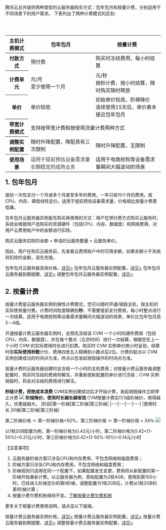 腾讯云总共提供两种类型的云服务器购买方式：包年包月和按量计费，分别适用于不同场景下的用户需求。
下表列出了两种计费模式的区别:
<p class="table-hover">&nbsp;</p>
<table align="left";">
	<thead>
		<tr>
			<th scope="row"><strong>主机计费模式</strong></th>
			<th scope="col"><strong>包年包月</strong></th>
			<th scope="col"><strong>按量计费</strong></th>
		</tr>
	</thead>
	<tbody>
		<tr>
			<th scope="row"><strong>付款方式</strong></th>
			<td>预付费</td>
			<td>购买时冻结费用，每小时结算</td>
		</tr>
		<tr>
			<th scope="row">计费单元</th>
			<td>
			元/月<br>至少使用一个月
			</td>
			<td>
		元/秒<br>按秒计费，按小时结算，随时购买随时释放
			</td>
		</tr>
		<tr>
			<th scope="row">单价</th>
			<td>单价较低</td>
			<td>
			初始单价较高，阶梯降价<br>连续使用15天后，单价基本接近包年包月
			</td>
		</tr>
		<tr>
			<th scope="row">带宽计费模式</th>
			<td colspan="2" rowspan="1">支持按带宽计费和按使用流量计费两种方式</td>
		</tr>
		<tr>
			<th scope="row">调整实例配置</th>
			<td>
			随时升降配置，<span style="background-color: transparent;">降配具有三次限制</span>
			</td>
			<td>随时升降配置，无限制</td>
		</tr>
		<tr>
			<th scope="row">使用场景</th>
			<td><span style="color: rgb(60, 60, 60); font-family: Courier;">适用于提前预估设备需求量长期稳定的成熟业务</span></td>
			<td>适用于电商抢购等设备需求量瞬间大幅波动的场景</td>
		</tr>
	</tbody>
</table>





## 1.	包年包月

提前一次性支付一个月或多个月甚至多年的费用，一年只收10个月的费用。按CPU、内存、硬盘线性定价。适用于提前预估设备需求量，价格相比按量计费更低廉。

包年包月云服务器实例是先购买再使用的方式：用户在预付费方式购买云服务时，系统会根据用户选购买的资源硬件（包括CPU、内存、数据盘）和网络费用，对用户云费用账户中的金额进行扣除。

购买云服务扣除的金额 = 申请的云服务数量 × 云服务单价。

因此，用户在购买云服务前，先查看云费用账户中的可用余额，如果余额小于系统将扣除的金额，请先充值。

包年包月云服务器具体价格，[详见>](http://www.qcloud.com/doc/product/213/CVM%E5%AE%9E%E4%BE%8B%E4%BB%B7%E6%A0%BC#1.-包年包月) 
包年包月云服务器实例配置，[详见>](http://www.qcloud.com/doc/product/213/CVM%E5%AE%9E%E4%BE%8B%E9%85%8D%E7%BD%AE)
包年包月云服务器到期提醒，[详见>](http://www.qcloud.com/doc/product/213/%E5%88%B0%E6%9C%9F%E6%8F%90%E9%86%92#1.-包年包月云服务器到期提醒)
调整包年包月云服务器实例配置，[详见>](http://www.qcloud.com/doc/product/213/%E8%B0%83%E6%95%B4CVM%E7%A1%AC%E4%BB%B6%E9%85%8D%E7%BD%AE)


## 2.	按量计费

按量计费是云服务器实例的弹性计费模式，您可以随时开通/销毁主机，按主机的实际使用量付费。计费时间粒度精确到**秒**，不需要提前支付费用，每小时整点进行一次结算。适用于电商抢购等设备需求量瞬间大幅波动的场景，单价比包年包月高3－4倍。

开通按量计费云服务器实例时，会预先冻结该 CVM 一个小时的硬件费用（包括CPU，内存，数据盘），并在每个整点（北京时间）进行一次结算，根据您在上一个小时 CVM 的实际使用时长进行扣费。购买时 CVM 实例单价按小时呈现，结算时按**实际使用秒数**计价，费用四舍五入精确到小数点后2位。计费的起点以 CVM 实例创建成功的时间点为准，终点以您发起销毁操作的时间点为准。

按量计费的云服务器创建时会冻结一个小时的主机费用；对按量计费云服务器调整配置时，购买时冻结的费用将解冻，并重新按新配置的单价进行冻结；CVM 实例销毁时，将会对冻结的费用进行解冻。

**秒级计费，拒绝成本浪费**
CVM实例创建成功后才开始计费，发起销毁操作立即停止计费
![](//mc.qcloudimg.com/static/img/b67e5fbde8f2a9d2c0e619c633ce0b89/image.jpg)
**阶梯降价，使用时长越长越省钱**
CVM按量计费实行3级阶梯价，用得越久，优惠就越大。 
|阶段|第一阶梯|第二阶梯|第三阶梯|
|---|---|---|---|
|使用时长  |0!梯|第二阶梯|第三阶梯|

第二阶梯价格 ＝ 第一阶梯价格×50%，第三阶梯价格 ＝ 第一阶梯价格 × 34％
![](//mc.qcloudimg.com/static/img/2b8e3a898dab0454d77d99a0e1c1eb07/image.jpg)

以1核2GB配置为例，第一阶梯价格为0.42元/小时，第二阶梯价格为0.42×(1-50%)=0.21元/小时，第三阶梯价格为0.42×(1-50%-16%)=0.14元/小时

【注意事项】

1. 云服务器阶梯方案只涉及CPU和内存费用，不包含网络和磁盘费用；
2. 阶梯方案只涉及CPU和内存费用，不包含网络和磁盘费用；
3. 阶梯规则只适用在同一个配置下，如果配置发生变更，费用将从新配置的第一阶梯开始重新计费。以云服务器为例，原始配置为2核4GB，使用到第100小时，已经进入阶梯定价的第II阶梯，调整配置为1核2GB后，计费从1核2GB的第I阶梯计算；
4. 按量计费欠费机制保持不变。[了解按量计费欠费机制](https://www.qcloud.com/doc/product/213/%E5%88%B0%E6%9C%9F%E6%8F%90%E9%86%92#2.3.-.E6.AC.A0.E8.B4.B9.E5.A4.84.E7.90.86)

更多关于按量计费使用说明，请点击以下链接。

按量计费云服务器实例价格，[详见>](http://www.qcloud.com/doc/product/213/CVM%E5%AE%9E%E4%BE%8B%E4%BB%B7%E6%A0%BC#2.-按量计费) 
按量计费云服务器实例配置，[详见>](http://www.qcloud.com/doc/product/213/CVM%E5%AE%9E%E4%BE%8B%E9%85%8D%E7%BD%AE)
按量计费云服务器到期提醒，[详见>](http://www.qcloud.com/doc/product/213/%E5%88%B0%E6%9C%9F%E6%8F%90%E9%86%92#2.-按量计费云服务器到期提醒) 
调整按量计费云服务器实例配置，[详见>](http://www.qcloud.com/doc/product/213/%E8%B0%83%E6%95%B4CVM%E7%A1%AC%E4%BB%B6%E9%85%8D%E7%BD%AE)
